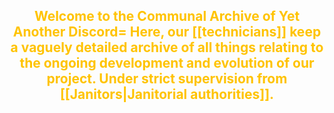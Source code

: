 <h2 style="text-align: center; color:#FFC300;">Welcome to the Communal Archive of Yet Another Discord=
Here, our [[technicians]] keep a vaguely detailed archive of all things relating to the ongoing development and evolution of our project. Under strict supervision from [[Janitors|Janitorial authorities]].
</h2>